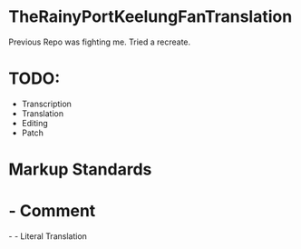 # TheRainyPortKeelungFanTranslation
Previous Repo was fighting me. Tried a recreate.

# TODO:
  - Transcription
  - Translation
  - Editing
  - Patch
  
# Markup Standards
  # - Comment

  \- - Literal Translation

